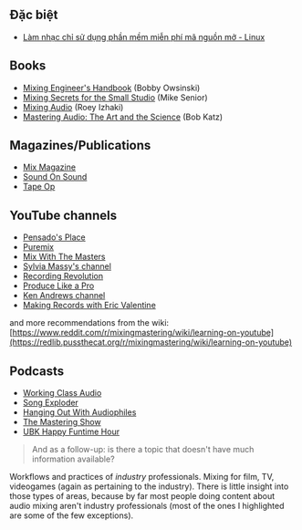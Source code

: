 ## Đặc biệt
- [Làm nhạc chỉ sử dụng phần mềm miễn phí mã nguồn mở - Linux](https://www.youtube.com/channel/UCAYKj_peyESIMDp5LtHlH2A)

## Books

- [Mixing Engineer's Handbook](https://www.amazon.com/Mixing-Engineers-Handbook-5th-ebook/dp/B09Y116KQ6/) (Bobby Owsinski)
- [Mixing Secrets for the Small Studio](https://www.amazon.com/Mixing-Secrets-Small-Studio-Presents/dp/0240815807/) (Mike Senior)
- [Mixing Audio](https://www.amazon.com/Mixing-Audio-Concepts-Practices-Tools-ebook/dp/B0C6RBXW7Y/) (Roey Izhaki)
- [Mastering Audio: The Art and the Science](https://www.amazon.com/Mastering-Audio-Science-Bob-Katz/dp/0240818962/) (Bob Katz)

## Magazines/Publications

- [Mix Magazine](http://www.mixonline.com/)
- [Sound On Sound](http://www.soundonsound.com/)
- [Tape Op](https://tapeop.com/)

## YouTube channels

- [Pensado's Place](https://www.youtube.com/user/PensadosPlace)
- [Puremix](https://www.youtube.com/channel/UCWy7CfnfvYH53xKzv32Stbg)
- [Mix With The Masters](https://www.youtube.com/user/MixWithTheMASTERS)
- [Sylvia Massy's channel](https://www.youtube.com/channel/UCQV1RLrqmHDICg5HK4okuWA)
- [Recording Revolution](https://www.youtube.com/user/recordingrevolution)
- [Produce Like a Pro](https://www.youtube.com/user/WarrenHuartRecording)
- [Ken Andrews channel](https://www.youtube.com/channel/UCTEQ9s3ETBBlW5dnyfpivtQ)
- [Making Records with Eric Valentine](https://www.youtube.com/channel/UChV4ZbmdvFZFDGN8XRzpIrQ)

and more recommendations from the wiki: [https://www.reddit.com/r/mixingmastering/wiki/learning-on-youtube](https://redlib.pussthecat.org/r/mixingmastering/wiki/learning-on-youtube)

## Podcasts

- [Working Class Audio](https://www.workingclassaudio.com/)
- [Song Exploder](http://songexploder.net)
- [Hanging Out With Audiophiles](http://jamielidellmusic.com/)
- [The Mastering Show](http://themasteringshow.com)
- [UBK Happy Funtime Hour](https://www.ubkhappyfuntimehour.com/)

> And as a follow-up: is there a topic that doesn't have much information available?

Workflows and practices of _industry_ professionals. Mixing for film, TV, videogames (again as pertaining to the industry). There is little insight into those types of areas, because by far most people doing content about audio mixing aren't industry professionals (most of the ones I highlighted are some of the few exceptions).